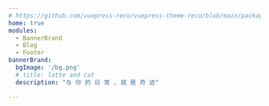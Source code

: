 ```yaml
---
# https://github.com/vuepress-reco/vuepress-theme-reco/blob/main/packages/vuepress-theme-reco/src/types/page.ts
home: true
modules:
  - BannerBrand
  - Blog
  - Footer
bannerBrand:
  bgImage: '/bg.png'
  # title: latte and cat
  description: "与 你 的 日 常 , 就 是 奇 迹"

---
```

